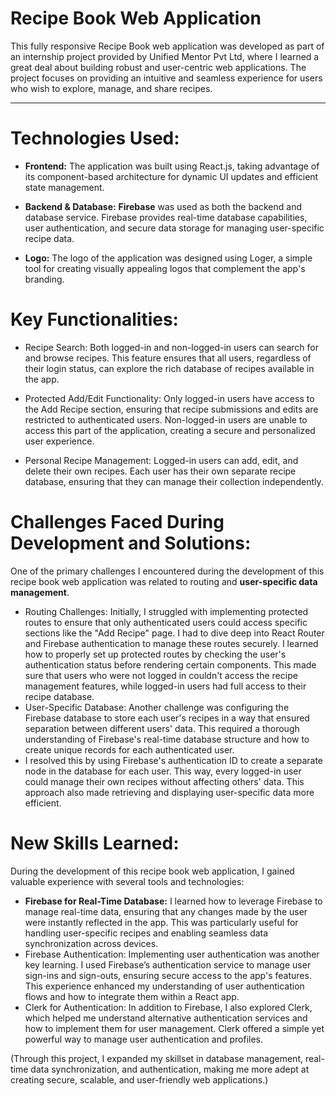 # Recipe Book Web Application

This fully responsive Recipe Book web application was developed as part of an internship project provided by Unified Mentor Pvt Ltd, where I learned a great deal about building robust and user-centric web applications. The project focuses on providing an intuitive and seamless experience for users who wish to explore, manage, and share recipes.

 <hr/>

# Technologies Used:

- **Frontend:** The application was built using React.js, taking advantage of its component-based architecture for dynamic UI updates and efficient state management.

- **Backend & Database:** **Firebase** was used as both the backend and database service. Firebase provides real-time database capabilities, user authentication, and secure data storage for managing user-specific recipe data.

- **Logo:** The logo of the application was designed using Loger, a simple tool for creating visually appealing logos that complement the app's branding.

# Key Functionalities:

- Recipe Search:
  Both logged-in and non-logged-in users can search for and browse recipes. This feature ensures that all users, regardless of their login status, can explore the rich database of recipes available in the app.

- Protected Add/Edit Functionality:
  Only logged-in users have access to the Add Recipe section, ensuring that recipe submissions and edits are restricted to authenticated users. Non-logged-in users are unable to access this part of the application, creating a secure and personalized user experience.

- Personal Recipe Management:
  Logged-in users can add, edit, and delete their own recipes. Each user has their own separate recipe database, ensuring that they can manage their collection independently.

# Challenges Faced During Development and Solutions:

One of the primary challenges I encountered during the development of this recipe book web application was related to routing and **user-specific data management**.

- Routing Challenges:
  Initially, I struggled with implementing protected routes to ensure that only authenticated users could access specific sections like the "Add Recipe" page. I had to dive deep into React Router and Firebase authentication to manage these routes securely.
  I learned how to properly set up protected routes by checking the user's authentication status before rendering certain components. This made sure that users who were not logged in couldn't access the recipe management features, while logged-in users had full access to their recipe database.
- User-Specific Database:
  Another challenge was configuring the Firebase database to store each user's recipes in a way that ensured separation between different users' data. This required a thorough understanding of Firebase's real-time database structure and how to create unique records for each authenticated user.
- I resolved this by using Firebase's authentication ID to create a separate node in the database for each user. This way, every logged-in user could manage their own recipes without affecting others' data. This approach also made retrieving and displaying user-specific data more efficient.

# New Skills Learned:

During the development of this recipe book web application, I gained valuable experience with several tools and technologies:

- **Firebase for Real-Time Database:**
  I learned how to leverage Firebase to manage real-time data, ensuring that any changes made by the user were instantly reflected in the app. This was particularly useful for handling user-specific recipes and enabling seamless data synchronization across devices.
- Firebase Authentication:
  Implementing user authentication was another key learning. I used Firebase’s authentication service to manage user sign-ins and sign-outs, ensuring secure access to the app's features. This experience enhanced my understanding of user authentication flows and how to integrate them within a React app.
- Clerk for Authentication:
  In addition to Firebase, I also explored Clerk, which helped me understand alternative authentication services and how to implement them for user management. Clerk offered a simple yet powerful way to manage user authentication and profiles.

(Through this project, I expanded my skillset in database management, real-time data synchronization, and authentication, making me more adept at creating secure, scalable, and user-friendly web applications.)
